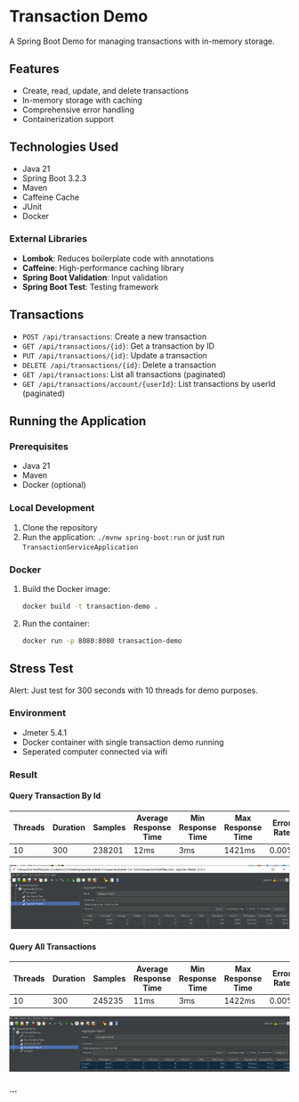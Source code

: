 # Transaction Demo

A Spring Boot Demo for managing transactions with in-memory storage.

## Features

- Create, read, update, and delete transactions
- In-memory storage with caching
- Comprehensive error handling
- Containerization support

## Technologies Used

- Java 21
- Spring Boot 3.2.3
- Maven
- Caffeine Cache
- JUnit
- Docker

### External Libraries

- **Lombok**: Reduces boilerplate code with annotations
- **Caffeine**: High-performance caching library
- **Spring Boot Validation**: Input validation
- **Spring Boot Test**: Testing framework

## Transactions

- `POST /api/transactions`: Create a new transaction
- `GET /api/transactions/{id}`: Get a transaction by ID
- `PUT /api/transactions/{id}`: Update a transaction
- `DELETE /api/transactions/{id}`: Delete a transaction
- `GET /api/transactions`: List all transactions (paginated)
- `GET /api/transactions/account/{userId}`: List transactions by userId (paginated)

## Running the Application

### Prerequisites

- Java 21
- Maven
- Docker (optional)

### Local Development

1. Clone the repository
2. Run the application: `./mvnw spring-boot:run` or just run `TransactionServiceApplication`

### Docker

1. Build the Docker image:
   ```bash
   docker build -t transaction-demo .
   ```

2. Run the container:
   ```bash
   docker run -p 8080:8080 transaction-demo
   ```
   
## Stress Test

Alert: Just test for 300 seconds with 10 threads for demo purposes.

### Environment 

- Jmeter 5.4.1
- Docker container with single transaction demo running
- Seperated computer connected via wifi

### Result

#### Query Transaction By Id

| Threads | Duration | Samples | Average Response Time | Min Response Time | Max Response Time | Error Rate | Throughput |
|---------|----------|---------|------------------------|--------------------|--------------------|------------|---------|
| 10      | 300      | 238201  | 12ms                   | 3ms                | 1421ms             | 0.00%      |622.9/sec|

![img.png](img.png)
#### Query All Transactions

| Threads | Duration | Samples | Average Response Time | Min Response Time | Max Response Time | Error Rate |Throughput|
|---------|----------|---------|-----------------------|--------------------|-------------------|------------|---------|
| 10      | 300      | 245235  | 11ms                  | 3ms                | 1422ms            | 0.00%      |816.6/sec|
![img_1.png](img_1.png)
#### ...